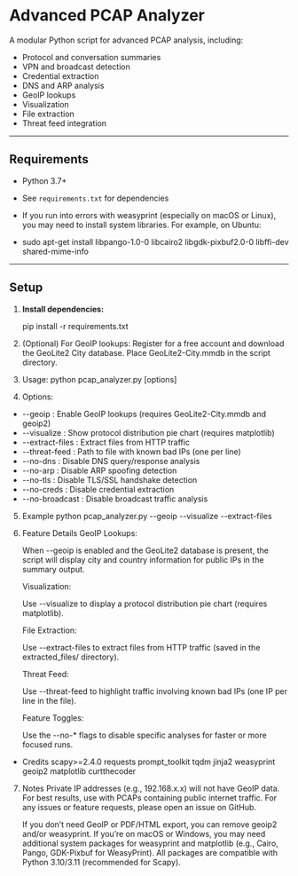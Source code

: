 # Advanced PCAP Analyzer

A modular Python script for advanced PCAP analysis, including:

- Protocol and conversation summaries
- VPN and broadcast detection
- Credential extraction
- DNS and ARP analysis
- GeoIP lookups
- Visualization
- File extraction
- Threat feed integration

---

## Requirements

- Python 3.7+
- See `requirements.txt` for dependencies

- If you run into errors with weasyprint (especially on macOS or Linux), you may need to install system libraries. For example, on Ubuntu:
- sudo apt-get install libpango-1.0-0 libcairo2 libgdk-pixbuf2.0-0 libffi-dev shared-mime-info

---

## Setup

1. **Install dependencies:**

   pip install -r requirements.txt

2. (Optional) For GeoIP lookups:
   Register for a free account and download the GeoLite2 City database.
   Place GeoLite2-City.mmdb in the script directory.

3. Usage:
   python pcap_analyzer.py [options]

4. Options:
- --geoip : Enable GeoIP lookups (requires GeoLite2-City.mmdb and geoip2)
- --visualize : Show protocol distribution pie chart (requires matplotlib)
- --extract-files : Extract files from HTTP traffic
- --threat-feed <file> : Path to file with known bad IPs (one per line)
- --no-dns : Disable DNS query/response analysis
- --no-arp : Disable ARP spoofing detection
- --no-tls : Disable TLS/SSL handshake detection
- --no-creds : Disable credential extraction
- --no-broadcast : Disable broadcast traffic analysis

5. Example
   python pcap_analyzer.py --geoip --visualize --extract-files

6. Feature Details
   GeoIP Lookups:

   When --geoip is enabled and the GeoLite2 database is present, the script will display city and country information for public IPs in the summary output.

   Visualization:

   Use --visualize to display a protocol distribution pie chart (requires matplotlib).

   File Extraction:

   Use --extract-files to extract files from HTTP traffic (saved in the extracted_files/ directory).

   Threat Feed:

   Use --threat-feed <file> to highlight traffic involving known bad IPs (one IP per line in the file).

   Feature Toggles:

   Use the --no-* flags to disable specific analyses for faster or more focused runs.

  * Credits
     scapy>=2.4.0
     requests
     prompt_toolkit
     tqdm
     jinja2
     weasyprint
     geoip2
     matplotlib
     curtthecoder
7. Notes
    Private IP addresses (e.g., 192.168.x.x) will not have GeoIP data.
    For best results, use with PCAPs containing public internet traffic.
    For any issues or feature requests, please open an issue on GitHub.

    If you don’t need GeoIP or PDF/HTML export, you can remove geoip2 and/or weasyprint.
    If you’re on macOS or Windows, you may need additional system packages for weasyprint and matplotlib (e.g., Cairo, Pango, GDK-Pixbuf for WeasyPrint).
    All packages are compatible with Python 3.10/3.11 (recommended for Scapy).
